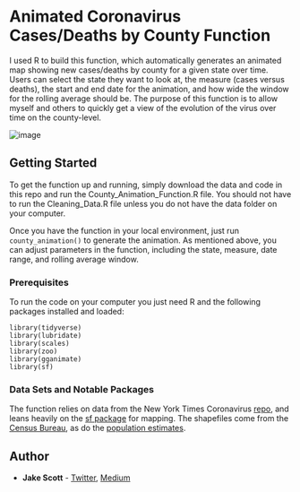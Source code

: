 # Animated Coronavirus Cases/Deaths by County Function
I used R to build this function, which automatically generates an animated map showing new cases/deaths by county for a given state over time. Users can select the state they want to look at, the measure (cases versus deaths), the start and end date for the animation, and how wide the window for the rolling average should be. The purpose of this function is to allow myself and others to quickly get a view of the evolution of the virus over time on the county-level. 

![image](https://user-images.githubusercontent.com/56490913/88092005-d1c58000-cb5d-11ea-8bab-d5ff355b801a.png)


## Getting Started

To get the function up and running, simply download the data and code in this repo and run the County_Animation_Function.R file. You should not have to run the Cleaning_Data.R file unless you do not have the data folder on your computer. 

Once you have the function in your local environment, just run `county_animation()` to generate the animation. As mentioned above, you can adjust parameters in the function, including the state, measure, date range, and rolling average window. 

### Prerequisites

To run the code on your computer you just need R and the following packages installed and loaded:

```
library(tidyverse)
library(lubridate)
library(scales)
library(zoo)
library(gganimate)
library(sf)
```

### Data Sets and Notable Packages
The function relies on data from the New York Times Coronavirus [repo](https://github.com/nytimes/covid-19-data), and leans heavily on the [sf package](https://cran.r-project.org/web/packages/sf/index.html) for mapping. The shapefiles come from the [Census Bureau](https://www.census.gov/geographies/mapping-files/time-series/geo/carto-boundary-file.html), as do the [population estimates](https://www.census.gov/data/tables/time-series/demo/popest/2010s-counties-total.html). 

## Author

* **Jake Scott** - [Twitter](https://twitter.com/jakepscott2020), [Medium](https://medium.com/@jakepscott16)

